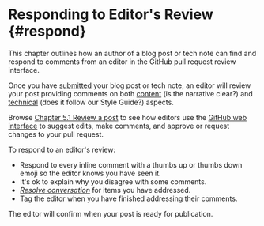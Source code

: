 # Responding to Editor's Review {#respond}

<div class="summaryblock">
<p>This chapter outlines how an author of a blog post or tech note can find and respond to comments from an editor in the GitHub pull request review interface.</p>
</div>

Once you have [submitted](#submitpost) your blog post or tech note, an editor will review your post providing comments on both [content](#content) (is the narrative clear?) and [technical](#technical) (does it follow our Style Guide?) aspects.

Browse [Chapter 5.1 Review a post](#review) to see how editors use the [GitHub web interface](https://help.github.com/en/github/collaborating-with-issues-and-pull-requests/reviewing-changes-in-pull-requests) to suggest edits, make comments, and approve or request changes to your pull request.

To respond to an editor's review:

- Respond to every inline comment with a thumbs up or thumbs down emoji so the editor knows you have seen it.
- It's ok to explain why you disagree with some comments.
- [_Resolve conversation_](https://help.github.com/en/github/collaborating-with-issues-and-pull-requests/commenting-on-a-pull-request#resolving-conversations) for items you have addressed.
- Tag the editor when you have finished addressing their comments.

The editor will confirm when your post is ready for publication.
